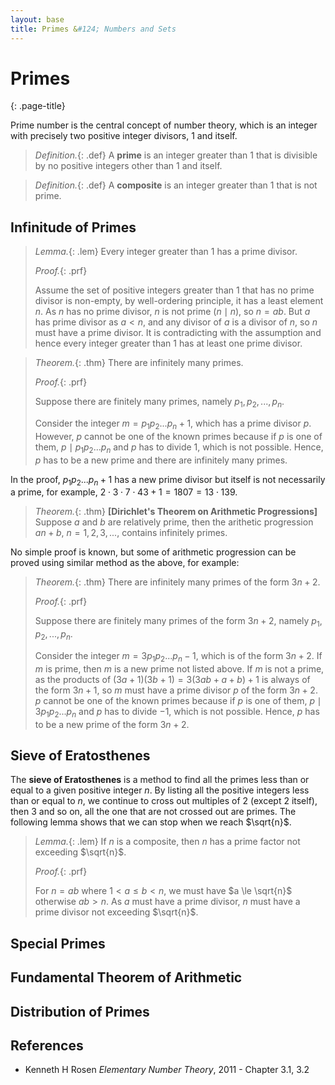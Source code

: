 ```yaml
---
layout: base
title: Primes &#124; Numbers and Sets
---
```


# Primes
{: .page-title}

Prime number is the central concept of number theory, which is an integer with precisely two positive integer divisors, $1$ and itself.

> *Definition.*{: .def}
> A **prime** is an integer greater than $1$ that is divisible by no positive integers other than $1$ and itself.

> *Definition.*{: .def}
> A **composite** is an integer greater than $1$ that is not prime.

## Infinitude of Primes

> *Lemma.*{: .lem}
> Every integer greater than $1$ has a prime divisor.
>
> *Proof.*{: .prf}
>
> Assume the set of positive integers greater than $1$ that has no prime divisor is non-empty, by well-ordering principle, it has a least element $n$.
> As $n$ has no prime divisor, $n$ is not prime ($n \mid n$), so $n = ab$.
> But $a$ has prime divisor as $a < n$, and any divisor of $a$ is a divisor of $n$, so $n$ must have a prime divisor.
> It is contradicting with the assumption and hence every integer greater than $1$ has at least one prime divisor.

> *Theorem.*{: .thm}
> There are infinitely many primes.
>
> *Proof.*{: .prf}
>
> Suppose there are finitely many primes, namely $p_1, p_2, ..., p_n$.
>
> Consider the integer $m = p_1p_2...p_n + 1$, which has a prime divisor $p$.
> However, $p$ cannot be one of the known primes because if $p$ is one of them, $p \mid p_1p_2...p_n$ and $p$ has to divide $1$, which is not possible.
> Hence, $p$ has to be a new prime and there are infinitely many primes.

In the proof, $p_1p_2...p_n + 1$ has a new prime divisor but itself is not necessarily a prime, for example, $2 \cdot 3 \cdot 7 \cdot 43 + 1 = 1807 = 13 \cdot 139$.

> *Theorem.*{: .thm}
> **[Dirichlet's Theorem on Arithmetic Progressions]**
> Suppose $a$ and $b$ are relatively prime, then the arithetic progression $an + b$, $n = 1, 2, 3, ...$, contains infinitely primes.

No simple proof is known, but some of arithmetic progression can be proved using similar method as the above, for example:

> *Theorem.*{: .thm}
> There are infinitely many primes of the form $3n + 2$.
>
> *Proof.*{: .prf}
>
> Suppose there are finitely many primes of the form $3n + 2$, namely $p_1, p_2, ..., p_n$.
>
> Consider the integer $m = 3p_1p_2...p_n - 1$, which is of the form $3n + 2$.
> If $m$ is prime, then $m$ is a new prime not listed above.
> If $m$ is not a prime, as the products of $(3a + 1)(3b + 1) = 3(3ab + a + b) + 1$ is always of the form $3n + 1$, so $m$ must have a prime divisor $p$ of the form $3n + 2$.
> $p$ cannot be one of the known primes because if $p$ is one of them, $p \mid 3p_1p_2...p_n$ and $p$ has to divide $-1$, which is not possible.
> Hence, $p$ has to be a new prime of the form $3n + 2$.

## Sieve of Eratosthenes

The **sieve of Eratosthenes** is a method to find all the primes less than or equal to a given positive integer $n$.
By listing all the positive integers less than or equal to $n$, we continue to cross out multiples of $2$ (except $2$ itself), then $3$ and so on, all the one that are not crossed out are primes.
The following lemma shows that we can stop when we reach $\sqrt{n}$.

> *Lemma.*{: .lem}
> If $n$ is a composite, then $n$ has a prime factor not exceeding $\sqrt{n}$.
>
> *Proof.*{: .prf}
>
> For $n = ab$ where $1 < a \le b < n$, we must have $a \le \sqrt{n}$ otherwise $ab > n$.
> As $a$ must have a prime divisor, $n$ must have a prime divisor not exceeding $\sqrt{n}$.

## Special Primes

## Fundamental Theorem of Arithmetic

## Distribution of Primes

## References

* Kenneth H Rosen _Elementary Number Theory_, 2011 - Chapter 3.1, 3.2
